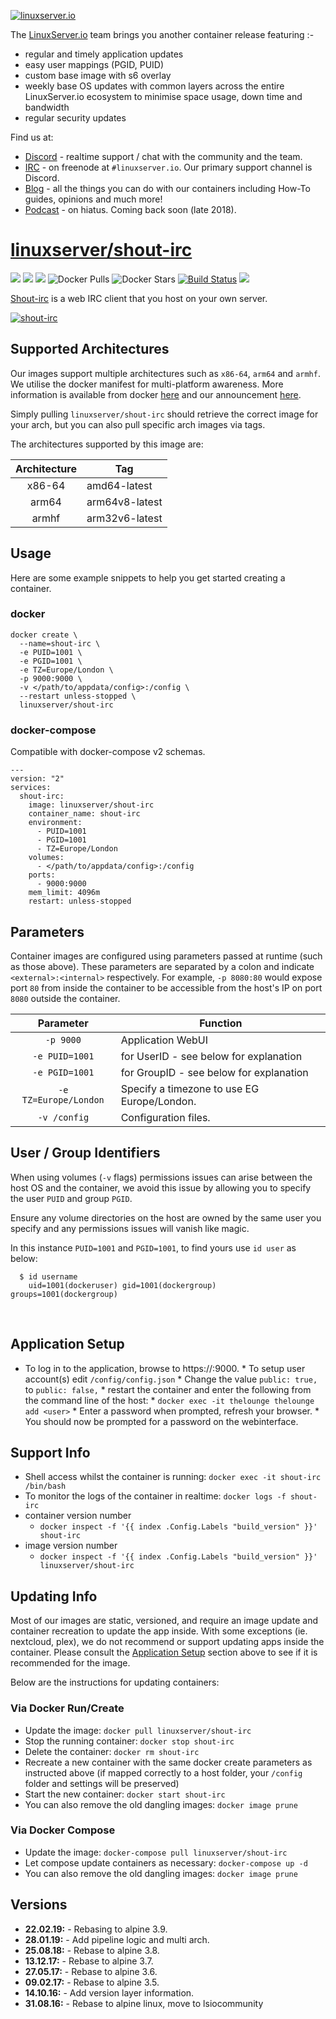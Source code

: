 [![linuxserver.io](https://raw.githubusercontent.com/linuxserver/docker-templates/master/linuxserver.io/img/linuxserver_medium.png)](https://linuxserver.io)

The [LinuxServer.io](https://linuxserver.io) team brings you another container release featuring :-

 * regular and timely application updates
 * easy user mappings (PGID, PUID)
 * custom base image with s6 overlay
 * weekly base OS updates with common layers across the entire LinuxServer.io ecosystem to minimise space usage, down time and bandwidth
 * regular security updates

Find us at:
* [Discord](https://discord.gg/YWrKVTn) - realtime support / chat with the community and the team.
* [IRC](https://irc.linuxserver.io) - on freenode at `#linuxserver.io`. Our primary support channel is Discord.
* [Blog](https://blog.linuxserver.io) - all the things you can do with our containers including How-To guides, opinions and much more!
* [Podcast](https://anchor.fm/linuxserverio) - on hiatus. Coming back soon (late 2018).

# [linuxserver/shout-irc](https://github.com/linuxserver/docker-shout-irc)
[![](https://img.shields.io/discord/354974912613449730.svg?logo=discord&label=LSIO%20Discord&style=flat-square)](https://discord.gg/YWrKVTn)
[![](https://images.microbadger.com/badges/version/linuxserver/shout-irc.svg)](https://microbadger.com/images/linuxserver/shout-irc "Get your own version badge on microbadger.com")
[![](https://images.microbadger.com/badges/image/linuxserver/shout-irc.svg)](https://microbadger.com/images/linuxserver/shout-irc "Get your own version badge on microbadger.com")
![Docker Pulls](https://img.shields.io/docker/pulls/linuxserver/shout-irc.svg)
![Docker Stars](https://img.shields.io/docker/stars/linuxserver/shout-irc.svg)
[![Build Status](https://ci.linuxserver.io/buildStatus/icon?job=Docker-Pipeline-Builders/docker-shout-irc/master)](https://ci.linuxserver.io/job/Docker-Pipeline-Builders/job/docker-shout-irc/job/master/)
[![](https://lsio-ci.ams3.digitaloceanspaces.com/linuxserver/shout-irc/latest/badge.svg)](https://lsio-ci.ams3.digitaloceanspaces.com/linuxserver/shout-irc/latest/index.html)

[Shout-irc](http://shout-irc.com/) is a web IRC client that you host on your own server.

[![shout-irc](https://raw.githubusercontent.com/linuxserver/community-templates/master/lsiocommunity/img/shout-icon.png)](http://shout-irc.com/)

## Supported Architectures

Our images support multiple architectures such as `x86-64`, `arm64` and `armhf`. We utilise the docker manifest for multi-platform awareness. More information is available from docker [here](https://github.com/docker/distribution/blob/master/docs/spec/manifest-v2-2.md#manifest-list) and our announcement [here](https://blog.linuxserver.io/2019/02/21/the-lsio-pipeline-project/). 

Simply pulling `linuxserver/shout-irc` should retrieve the correct image for your arch, but you can also pull specific arch images via tags.

The architectures supported by this image are:

| Architecture | Tag |
| :----: | --- |
| x86-64 | amd64-latest |
| arm64 | arm64v8-latest |
| armhf | arm32v6-latest |


## Usage

Here are some example snippets to help you get started creating a container.

### docker

```
docker create \
  --name=shout-irc \
  -e PUID=1001 \
  -e PGID=1001 \
  -e TZ=Europe/London \
  -p 9000:9000 \
  -v </path/to/appdata/config>:/config \
  --restart unless-stopped \
  linuxserver/shout-irc
```


### docker-compose

Compatible with docker-compose v2 schemas.

```
---
version: "2"
services:
  shout-irc:
    image: linuxserver/shout-irc
    container_name: shout-irc
    environment:
      - PUID=1001
      - PGID=1001
      - TZ=Europe/London
    volumes:
      - </path/to/appdata/config>:/config
    ports:
      - 9000:9000
    mem_limit: 4096m
    restart: unless-stopped
```

## Parameters

Container images are configured using parameters passed at runtime (such as those above). These parameters are separated by a colon and indicate `<external>:<internal>` respectively. For example, `-p 8080:80` would expose port `80` from inside the container to be accessible from the host's IP on port `8080` outside the container.

| Parameter | Function |
| :----: | --- |
| `-p 9000` | Application WebUI |
| `-e PUID=1001` | for UserID - see below for explanation |
| `-e PGID=1001` | for GroupID - see below for explanation |
| `-e TZ=Europe/London` | Specify a timezone to use EG Europe/London. |
| `-v /config` | Configuration files. |

## User / Group Identifiers

When using volumes (`-v` flags) permissions issues can arise between the host OS and the container, we avoid this issue by allowing you to specify the user `PUID` and group `PGID`.

Ensure any volume directories on the host are owned by the same user you specify and any permissions issues will vanish like magic.

In this instance `PUID=1001` and `PGID=1001`, to find yours use `id user` as below:

```
  $ id username
    uid=1001(dockeruser) gid=1001(dockergroup) groups=1001(dockergroup)
```


&nbsp;
## Application Setup

 * To log in to the application, browse to https://<hostip>:9000. * To setup user account(s) edit `/config/config.json` * Change the value `public: true,` to `public: false,` * restart the container and enter the following from the command line of the host: * `docker exec -it thelounge thelounge add <user>` * Enter a password when prompted, refresh your browser. * You should now be prompted for a password on the webinterface. 


## Support Info

* Shell access whilst the container is running: `docker exec -it shout-irc /bin/bash`
* To monitor the logs of the container in realtime: `docker logs -f shout-irc`
* container version number 
  * `docker inspect -f '{{ index .Config.Labels "build_version" }}' shout-irc`
* image version number
  * `docker inspect -f '{{ index .Config.Labels "build_version" }}' linuxserver/shout-irc`

## Updating Info

Most of our images are static, versioned, and require an image update and container recreation to update the app inside. With some exceptions (ie. nextcloud, plex), we do not recommend or support updating apps inside the container. Please consult the [Application Setup](#application-setup) section above to see if it is recommended for the image.  
  
Below are the instructions for updating containers:  
  
### Via Docker Run/Create
* Update the image: `docker pull linuxserver/shout-irc`
* Stop the running container: `docker stop shout-irc`
* Delete the container: `docker rm shout-irc`
* Recreate a new container with the same docker create parameters as instructed above (if mapped correctly to a host folder, your `/config` folder and settings will be preserved)
* Start the new container: `docker start shout-irc`
* You can also remove the old dangling images: `docker image prune`

### Via Docker Compose
* Update the image: `docker-compose pull linuxserver/shout-irc`
* Let compose update containers as necessary: `docker-compose up -d`
* You can also remove the old dangling images: `docker image prune`

## Versions

* **22.02.19:** - Rebasing to alpine 3.9.
* **28.01.19:** - Add pipeline logic and multi arch.
* **25.08.18:** - Rebase to alpine 3.8.
* **13.12.17:** - Rebase to alpine 3.7.
* **27.05.17:** - Rebase to alpine 3.6.
* **09.02.17:** - Rebase to alpine 3.5.
* **14.10.16:** - Add version layer information.
* **31.08.16:** - Rebase to alpine linux, move to lsiocommunity
